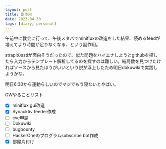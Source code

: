 ```yaml
---
layout: post
title: 副作用
date: 2023-04-30
tags: [diary, personal]
---
```

午前中に教会に行って、午後スタバでminifluxの改造をした結果、読めるfeedが増えてより時間が足りなくなる、という副作用。

strapiのsstiが面白そうだったので、似た問題をハイエナしようとgithubを探したら入力からテンプレート解析してるのを探すのは難しい。結局数を見つけたければソースから見たほうがいいという説が浮上したため明日dokuwikiで実践しようかな。

明日6:30から運動らしいのでマジでもう寝ないとやばい。

GWやることリスト
- [x] miniflux gui改造
- [x] Synacktiv feeder作成
- [ ] cve申請
- [ ] Dokuwiki
- [ ] bugbounty
- [ ] HackerOneのプログラムsubscribe bot作成
- [x] 部屋片付け